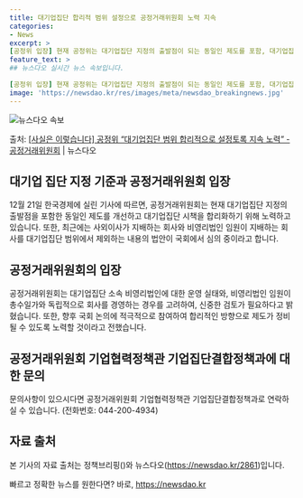 ```yaml
---
title: 대기업집단 합리적 범위 설정으로 공정거래위원회 노력 지속
categories:
- News
excerpt: >
[공정위 입장] 현재 공정위는 대기업집단 지정의 출발점이 되는 동일인 제도를 포함, 대기업집단 시책 합리화를…
feature_text: >
## 뉴스다오 실시간 뉴스 속보입니다.

[공정위 입장] 현재 공정위는 대기업집단 지정의 출발점이 되는 동일인 제도를 포함, 대기업집단 시책 합리화를…
image: 'https://newsdao.kr/res/images/meta/newsdao_breakingnews.jpg'
---
```


![뉴스다오 속보](https://newsdao.kr/res/images/meta/newsdao_breakingnews.jpg)

<p>출처: <a href="https://newsdao.kr/2861" rel="dofollow">[사실은 이렇습니다] 공정위 “대기업집단 범위 합리적으로 설정토록 지속 노력” - 공정거래위원회</a> | 뉴스다오</p>

<h2>대기업 집단 지정 기준과 공정거래위원회 입장</h2>

<p data-ke-size="size16">12월 21일 한국경제에 실린 기사에 따르면, 공정거래위원회는 현재 대기업집단 지정의 출발점을 포함한 동일인 제도를 개선하고 대기업집단 시책을 합리화하기 위해 노력하고 있습니다. 또한, 최근에는 사외이사가 지배하는 회사와 비영리법인 임원이 지배하는 회사를 대기업집단 범위에서 제외하는 내용의 법안이 국회에서 심의 중이라고 합니다.</p>

<h2 data-ke-size="size26">공정거래위원회의 입장</h2>

<p data-ke-size="size16">공정거래위원회는 대기업집단 소속 비영리법인에 대한 운영 실태와, 비영리법인 임원이 총수일가와 독립적으로 회사를 경영하는 경우를 고려하여, 신중한 검토가 필요하다고 밝혔습니다. 또한, 향후 국회 논의에 적극적으로 참여하여 합리적인 방향으로 제도가 정비될 수 있도록 노력할 것이라고 전했습니다.</p>

<h2 data-ke-size="size26">공정거래위원회 기업협력정책관 기업집단결합정책과에 대한 문의</h2>

<p data-ke-size="size16">문의사항이 있으시다면 공정거래위원회 기업협력정책관 기업집단결합정책과로 연락하실 수 있습니다. (전화번호: 044-200-4934)</p>

<h2 data-ke-size="size26">자료 출처</h2>

<p data-ke-size="size16">본 기사의 자료 출처는 정책브리핑()와 뉴스다오(<a href="https://newsdao.kr/2861">https://newsdao.kr/2861</a>)입니다.</p>
 

빠르고 정확한 뉴스를 원한다면? 바로, <a href="https://newsdao.kr" rel="dofollow">https://newsdao.kr</a>


    
